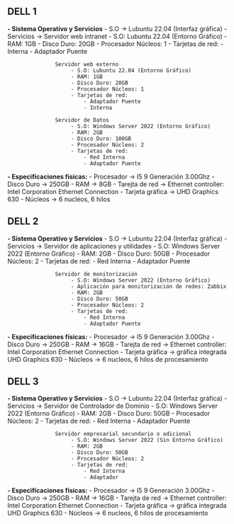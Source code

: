 ## DELL 1
**- Sistema Operativo y Servicios**
    - S.O -> Lubuntu 22.04 (Interfaz gráfica)
    - Servicios -> Servidor web intranet
                        - S.O: Lubuntu 22.04 (Entorno Gráfico)
                        - RAM: 1GB
                        - Disco Duro: 20GB
                        - Procesador Núcleos: 1
                        - Tarjetas de red:
                            - Interna
                            - Adaptador Puente
                        
                   Servidor web externo
                        - S.O: Lubuntu 22.04 (Entorno Gráfico)
                        - RAM: 1GB
                        - Disco Duro: 20GB
                        - Procesador Núcleos: 1
                        - Tarjetas de red:
                            - Adaptador Puente
                            - Interna
                            
                   Servidor de Datos
                        - S.O: Windows Server 2022 (Entorno Gráfico)
                        - RAM: 2GB
                        - Disco Duro: 100GB
                        - Procesador Núcleos: 2
                        - Tarjetas de red:
                            - Red Interna
                            - Adaptador Puente
    
**- Especifícaciones físicas:**
    - Procesador -> I5 9 Generación 3.00Ghz
    - Disco Duro -> 250GB
    - RAM -> 8GB
    - Tarejta de red -> Ethernet controller: Intel Corporation Ethernet Connection
    - Tarjeta gráfica -> UHD Graphics 630 
    - Núcleos -> 6 nucleos, 6 hilos
    
## DELL 2
**- Sistema Operativo y Servicios**
    - S.O -> Lubuntu 22.04 (Interfaz gráfica)
    - Servicios -> Servidor de aplicaciones y utilidades
                        - S.O: Windows Server 2022 (Entorno Gráfico)
                        - RAM: 2GB
                        - Disco Duro: 50GB
                        - Procesador Núcleos: 2
                        - Tarjetas de red:
                            - Red Interna
                            - Adaptador Puente
                   
                   Servidor de monitorización
                        - S.O: Windows Server 2022 (Entorno Gráfico)
                        - Aplicación para monitorización de redes: Zabbix
                        - RAM: 2GB
                        - Disco Duro: 50GB
                        - Procesador Núcleos: 2
                        - Tarjetas de red:
                            - Red Interna
                            - Adaptador Puente       
                   
**- Especifícaciones físicas:**
    - Procesador -> I5 9 Generación 3.00Ghz
    - Disco Duro -> 250GB
    - RAM -> 16GB
    - Tarejta de red -> Ethernet controller: Intel Corporation Ethernet Connection
    - Tarjeta gráfica -> gráfica integrada UHD Graphics 630 
    - Núcleos -> 6 nucleos, 6 hilos de procesamiento
    
## DELL 3
**- Sistema Operativo y Servicios**
    - S.O -> Lubuntu 22.04 (Interfaz gráfica)
    - Servicios -> Servidor de Controlador de Dominio
                        - S.O: Windows Server 2022 (Entorno Gráfico)
                        - RAM: 2GB
                        - Disco Duro: 50GB
                        - Procesador Núcleos: 2
                        - Tarjetas de red:
                            - Red Interna
                            - Adaptador Puente
                            
                   Servidor empresarial secundario o adicional
                        - S.O: Windows Server 2022 (Sin Entorno Gráfico)
                        - RAM: 2GB
                        - Disco Duro: 50GB
                        - Procesador Núcleos: 2
                        - Tarjetas de red:
                            - Red Interna
                            - Adaptador
    
**- Especifícaciones físicas:**
    - Procesador -> I5 9 Generación 3.00Ghz
    - Disco Duro -> 250GB
    - RAM -> 16GB
    - Tarejta de red -> Ethernet controller: Intel Corporation Ethernet Connection
    - Tarjeta gráfica -> gráfica integrada UHD Graphics 630 
    - Núcleos -> 6 nucleos, 6 hilos de procesamiento
